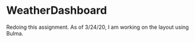 # WeatherDashboard
Redoing this assignment.  As of 3/24/20, I am working on the layout using Bulma.
